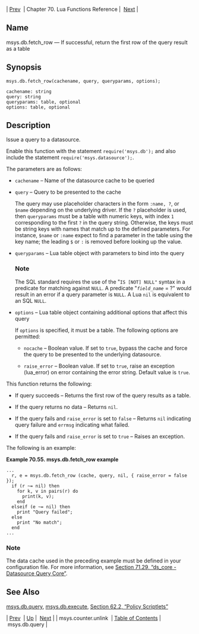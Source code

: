 | [Prev](lua.ref.msys.counter.unlink)  | Chapter 70. Lua Functions Reference |  [Next](lua.ref.msys.db.query) |

<a name="lua.ref.msys.db.fetch_row"></a>
## Name

msys.db.fetch_row — If successful, return the first row of the query result as a table

<a name="idp17898448"></a>
## Synopsis

`msys.db.fetch_row(cachename, query, queryparams, options);`

```
cachename: string
query: string
queryparams: table, optional
options: table, optional
```
<a name="idp17901520"></a>
## Description

Issue a query to a datasource.

Enable this function with the statement `require('msys.db');` and also include the statement `require('msys.datasource');`.

The parameters are as follows:

*   `cachename` – Name of the datasource cache to be queried

*   `query` – Query to be presented to the cache

    The query may use placeholder characters in the form `:name, ?`, or `$name` depending on the underlying driver. If the `?` placeholder is used, then `queryparams` must be a table with numeric keys, with index `1` corresponding to the first `?` in the query string. Otherwise, the keys must be string keys with names that match up to the defined parameters. For instance, `$name` or `:name` expect to find a parameter in the table using the key name; the leading `$` or `:` is removed before looking up the value.

*   `queryparams` – Lua table object with parameters to bind into the query

    ### Note

    The SQL standard requires the use of the "`IS [NOT] NULL"` syntax in a predicate for matching against `NULL`. A predicate "*`field_name`* = ?" would result in an error if a query parameter is `NULL`. A Lua `nil` is equivalent to an SQL `NULL`.

*   `options` – Lua table object containing additional options that affect this query

    If `options` is specified, it must be a table. The following options are permitted:

    *   `nocache` – Boolean value. If set to `true`, bypass the cache and force the query to be presented to the underlying datasource.

    *   `raise_error` – Boolean value. If set to `true`, raise an exception (lua_error) on error containing the error string. Default value is `true`.

This function returns the following:

*   If query succeeds – Returns the first row of the query results as a table.

*   If the query returns no data – Returns `nil`.

*   If the query fails and `raise_error` is set to `false` – Returns `nil` indicating query failure and `errmsg` indicating what failed.

*   If the query fails and `raise_error` is set to `true` – Raises an exception.

The following is an example:

<a name="lua.ref.msys.db.fetch_row.example"></a>

**Example 70.55. msys.db.fetch_row example**

```
...
  r, e = msys.db.fetch_row (cache, query, nil, { raise_error = false });
  if (r ~= nil) then
    for k, v in pairs(r) do
      print(k, v);
    end
  elseif (e ~= nil) then
    print "Query failed";
  else
    print "No match";
  end
...
```

### Note

The data cache used in the preceding example must be defined in your configuration file. For more information, see [Section 71.29, “ds_core - Datasource Query Core”](modules.ds_core "71.29. ds_core - Datasource Query Core").

<a name="idp17939888"></a>
## See Also

[msys.db.query](lua.ref.msys.db.query "msys.db.query"), [msys.db.execute](lua.ref.msys.db.execute "msys.db.execute"), [Section 62.2, “Policy Scriptlets”](implementing.policy.scriptlets "62.2. Policy Scriptlets")

| [Prev](lua.ref.msys.counter.unlink)  | [Up](lua.function.details) |  [Next](lua.ref.msys.db.query) |
| msys.counter.unlink  | [Table of Contents](index) |  msys.db.query |


